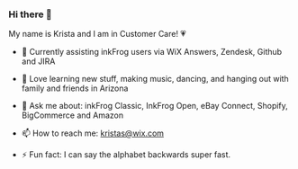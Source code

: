 ### Hi there 👋

My name is Krista and I am in Customer Care! &#128151;

- 🔭 Currently assisting inkFrog users via WiX Answers, Zendesk, Github and JIRA 

- 🌱 Love learning new stuff, making music, dancing, and hanging out with family and friends in Arizona

- 💬 Ask me about: inkFrog Classic, InkFrog Open, eBay Connect, Shopify, BigCommerce and Amazon

- 📫 How to reach me: kristas@wix.com 

- ⚡ Fun fact: I can say the alphabet backwards super fast.   

<!--
**Ksisung/ksisung** is a ✨ _special_ ✨ repository because its `README.md` (this file) appears on your GitHub profile.
 
-->
